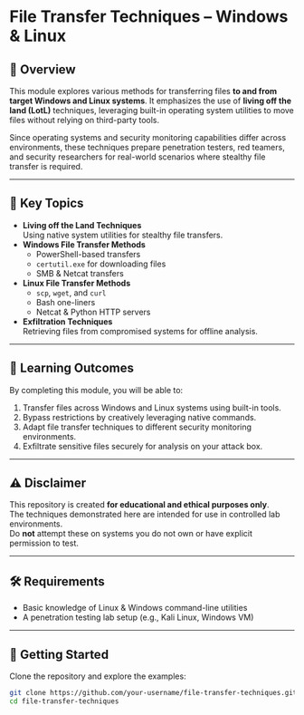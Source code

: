 # File Transfer Techniques – Windows & Linux

## 📌 Overview
This module explores various methods for transferring files **to and from target Windows and Linux systems**. It emphasizes the use of **living off the land (LotL)** techniques, leveraging built-in operating system utilities to move files without relying on third-party tools.  

Since operating systems and security monitoring capabilities differ across environments, these techniques prepare penetration testers, red teamers, and security researchers for real-world scenarios where stealthy file transfer is required.

---

## 🔑 Key Topics
- **Living off the Land Techniques**  
  Using native system utilities for stealthy file transfers.  
- **Windows File Transfer Methods**  
  - PowerShell-based transfers  
  - `certutil.exe` for downloading files  
  - SMB & Netcat transfers  
- **Linux File Transfer Methods**  
  - `scp`, `wget`, and `curl`  
  - Bash one-liners  
  - Netcat & Python HTTP servers  
- **Exfiltration Techniques**  
  Retrieving files from compromised systems for offline analysis.  

---

## 🎯 Learning Outcomes
By completing this module, you will be able to:
1. Transfer files across Windows and Linux systems using built-in tools.  
2. Bypass restrictions by creatively leveraging native commands.  
3. Adapt file transfer techniques to different security monitoring environments.  
4. Exfiltrate sensitive files securely for analysis on your attack box.  

---

## ⚠️ Disclaimer
This repository is created **for educational and ethical purposes only**.  
The techniques demonstrated here are intended for use in controlled lab environments.  
Do **not** attempt these on systems you do not own or have explicit permission to test.  

---

## 🛠️ Requirements
- Basic knowledge of Linux & Windows command-line utilities  
- A penetration testing lab setup (e.g., Kali Linux, Windows VM)  

---

## 🚀 Getting Started
Clone the repository and explore the examples:  
```bash
git clone https://github.com/your-username/file-transfer-techniques.git
cd file-transfer-techniques
